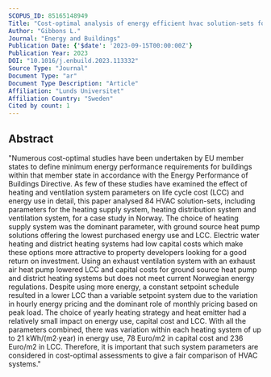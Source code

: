 ```yaml
---
SCOPUS_ID: 85165148949
Title: "Cost-optimal analysis of energy efficient hvac solution-sets for low-energy apartment buildings"
Author: "Gibbons L."
Journal: "Energy and Buildings"
Publication Date: {'$date': '2023-09-15T00:00:00Z'}
Publication Year: 2023
DOI: "10.1016/j.enbuild.2023.113332"
Source Type: "Journal"
Document Type: "ar"
Document Type Description: "Article"
Affiliation: "Lunds Universitet"
Affiliation Country: "Sweden"
Cited by count: 1
---
```


## Abstract
"Numerous cost-optimal studies have been undertaken by EU member states to define minimum energy performance requirements for buildings within that member state in accordance with the Energy Performance of Buildings Directive. As few of these studies have examined the effect of heating and ventilation system parameters on life cycle cost (LCC) and energy use in detail, this paper analysed 84 HVAC solution-sets, including parameters for the heating supply system, heating distribution system and ventilation system, for a case study in Norway. The choice of heating supply system was the dominant parameter, with ground source heat pump solutions offering the lowest purchased energy use and LCC. Electric water heating and district heating systems had low capital costs which make these options more attractive to property developers looking for a good return on investment. Using an exhaust ventilation system with an exhaust air heat pump lowered LCC and capital costs for ground source heat pump and district heating systems but does not meet current Norwegian energy regulations. Despite using more energy, a constant setpoint schedule resulted in a lower LCC than a variable setpoint system due to the variation in hourly energy pricing and the dominant role of monthly pricing based on peak load. The choice of yearly heating strategy and heat emitter had a relatively small impact on energy use, capital cost and LCC. With all the parameters combined, there was variation within each heating system of up to 21 kWh/(m2∙year) in energy use, 78 Euro/m2 in capital cost and 236 Euro/m2 in LCC. Therefore, it is important that such system parameters are considered in cost-optimal assessments to give a fair comparison of HVAC systems."
